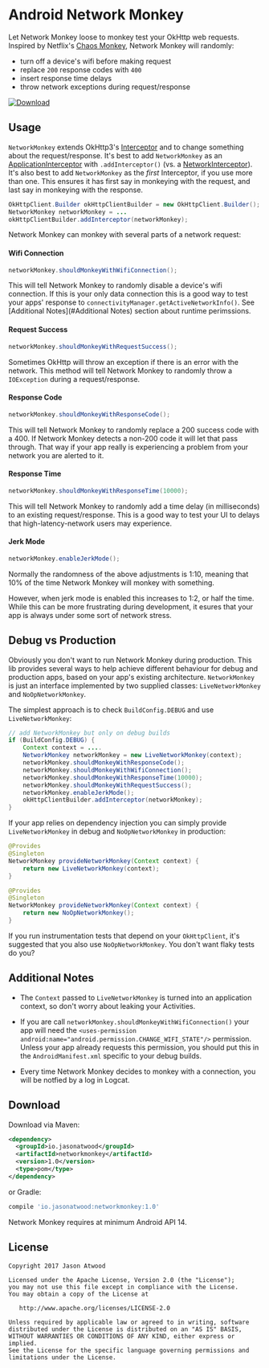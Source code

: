 # Android Network Monkey
Let Network Monkey loose to monkey test your OkHttp web requests. Inspired by Netflix's [Chaos Monkey](https://github.com/Netflix/chaosmonkey), Network Monkey will randomly: 

* turn off a device's wifi before making request
* replace `200` response codes with `400`
* insert response time delays
* throw network exceptions during request/response


[ ![Download](https://api.bintray.com/packages/jasonatwood/maven/networkmonkey/images/download.svg) ](https://bintray.com/jasonatwood/maven/networkmonkey/_latestVersion)


## Usage

`NetworkMonkey` extends OkHttp3's [Interceptor](https://github.com/square/okhttp/wiki/Interceptors) and to change something about the request/response. It's best to add `NetworkMonkey` as an [ApplicationInterceptor](https://github.com/square/okhttp/wiki/Interceptors#application-interceptors) with `.addInterceptor()` (vs. a [NetworkInterceptor](https://github.com/square/okhttp/wiki/Interceptors#network-interceptors)). It's also best to add `NetworkMonkey` as the *first* Interceptor, if you use more than one. This ensures it has first say in monkeying with the request, and last say in monkeying with the response.

```java
OkHttpClient.Builder okHttpClientBuilder = new OkHttpClient.Builder();
NetworkMonkey networkMonkey = ...
okHttpClientBuilder.addInterceptor(networkMonkey);
```

Network Monkey can monkey with several parts of a network request:


#### Wifi Connection

```java
networkMonkey.shouldMonkeyWithWifiConnection();
```

This will tell Network Monkey to randomly disable a device's wifi connection. If this is your only data connection this is a good way to test your apps' response to 
`connectivityManager.getActiveNetworkInfo()`. See [Additional Notes](#Additional Notes)
 section about runtime perimssions.

#### Request Success

```java
networkMonkey.shouldMonkeyWithRequestSuccess();
```

Sometimes OkHttp will throw an exception if there is an error with the network. This method will tell Network Monkey to randomly throw a `IOException` during a request/response.



#### Response Code

```java
networkMonkey.shouldMonkeyWithResponseCode();
```

This will tell Network Monkey to randomly replace a 200 success code with a 400. If Network Monkey detects a non-200 code it will let that pass through. That way if your app really is experiencing a problem from your network you are alerted to it.


#### Response Time

```java
networkMonkey.shouldMonkeyWithResponseTime(10000);
```

This will tell Network Monkey to randomly add a time delay (in milliseconds) to an existing request/response. This is a good way to test your UI to delays that high-latency-network users may experience.


#### Jerk Mode

```java
networkMonkey.enableJerkMode();
```
            
Normally the randomness of the above adjustments is 1:10, meaning that 10% of the time Network Monkey will monkey with something.

However, when jerk mode is enabled this increases to 1:2, or half the time. While this can be more frustrating during development, it esures that your app is always under some sort of network stress.



## Debug vs Production

Obviously you don't want to run Network Monkey during production. This lib provides several ways to help achieve different behaviour for debug and production apps, based on your app's existing architecture. `NetworkMonkey` is just an interface implemented by two supplied classes: `LiveNetworkMonkey` and `NoOpNetworkMonkey`.

The simplest approach is to check `BuildConfig.DEBUG` and use `LiveNetworkMonkey`:

```java
// add NetworkMonkey but only on debug builds
if (BuildConfig.DEBUG) {
    Context context = ....
    NetworkMonkey networkMonkey = new LiveNetworkMonkey(context);
    networkMonkey.shouldMonkeyWithResponseCode();
    networkMonkey.shouldMonkeyWithWifiConnection();
    networkMonkey.shouldMonkeyWithResponseTime(10000);
    networkMonkey.shouldMonkeyWithRequestSuccess();
    networkMonkey.enableJerkMode();
    okHttpClientBuilder.addInterceptor(networkMonkey);
}
````

If your app relies on dependency injection you can simply provide `LiveNetworkMonkey` in debug and `NoOpNetworkMonkey` in production:


```java
@Provides
@Singleton
NetworkMonkey provideNetworkMonkey(Context context) {
    return new LiveNetworkMonkey(context);
}
```

```java
@Provides
@Singleton
NetworkMonkey provideNetworkMonkey(Context context) {
    return new NoOpNetworkMonkey();
}
```

If you run instrumentation tests that depend on your `OkHttpClient`, it's suggested that you also use `NoOpNetworkMonkey`. You don't want flaky tests do you?

## Additional Notes
* The `Context` passed to `LiveNetworkMonkey` is turned into an application context, so don't worry about leaking your Activities.

* If you are call `networkMonkey.shouldMonkeyWithWifiConnection()` your app will need the     `<uses-permission android:name="android.permission.CHANGE_WIFI_STATE"/>` permission. Unless your app already requests this permission, you should put this in the `AndroidManifest.xml` specific to your debug builds.

* Every time Network Monkey decides to monkey with a connection, you will be notfied by a log in Logcat.


## Download

Download via Maven:
```xml
<dependency>
  <groupId>io.jasonatwood</groupId>
  <artifactId>networkmonkey</artifactId>
  <version>1.0</version>
  <type>pom</type>
</dependency>
```

or Gradle:
```groovy
compile 'io.jasonatwood:networkmonkey:1.0'
```

Network Monkey requires at minimum Android API 14.


## License

    Copyright 2017 Jason Atwood

    Licensed under the Apache License, Version 2.0 (the "License");
    you may not use this file except in compliance with the License.
    You may obtain a copy of the License at

       http://www.apache.org/licenses/LICENSE-2.0

    Unless required by applicable law or agreed to in writing, software
    distributed under the License is distributed on an "AS IS" BASIS,
    WITHOUT WARRANTIES OR CONDITIONS OF ANY KIND, either express or implied.
    See the License for the specific language governing permissions and
    limitations under the License.